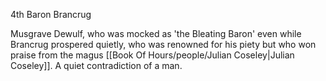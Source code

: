 4th Baron Brancrug

Musgrave Dewulf, who was mocked as 'the Bleating Baron' even while Brancrug prospered quietly, who was renowned for his piety but who won praise from the magus [[Book Of Hours/people/Julian Coseley|Julian Coseley]]. A quiet contradiction of a man.
